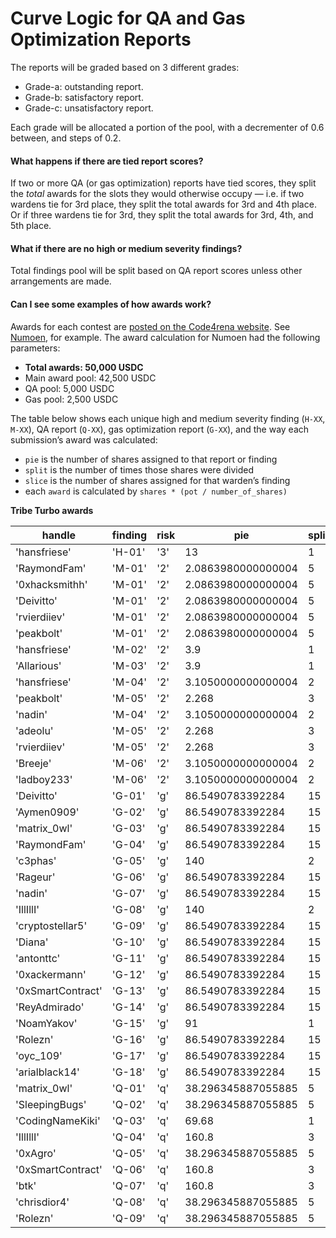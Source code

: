 # Curve Logic for QA and Gas Optimization Reports

The reports will be graded based on 3 different grades:
* Grade-a: outstanding report.
* Grade-b: satisfactory report.
* Grade-c: unsatisfactory report.

Each grade will be allocated a portion of the pool, with a decrementer of 0.6 between, and steps of 0.2.

#### What happens if there are tied report scores?

If two or more QA (or gas optimization) reports have tied scores, they split the _total_ awards for the slots they would otherwise occupy — i.e. if two wardens tie for 3rd place, they split the total awards for 3rd and 4th place. Or if three wardens tie for 3rd, they split the total awards for 3rd, 4th, and 5th place.

#### What if there are no high or medium severity findings?

Total findings pool will be split based on QA report scores unless other arrangements are made.
#### Can I see some examples of how awards work?

Awards for each contest are [posted on the Code4rena website](https://code4rena.com/contests). See [Numoen](https://code4rena.com/contests/2023-01-numoen-findings), for example. The award calculation for Numoen had the following parameters:

* **Total awards: 50,000 USDC**
* Main award pool: 42,500 USDC
* QA pool: 5,000 USDC
* Gas pool: 2,500 USDC

The table below shows each unique high and medium severity finding (`H-XX`, `M-XX`), QA report (`Q-XX`), gas optimization report (`G-XX`), and the way each submission’s award was calculated:

* `pie` is the number of shares assigned to that report or finding
* `split` is the number of times those shares were divided
* `slice` is the number of shares assigned for that warden’s finding
* each `award` is calculated by `shares * (pot / number_of_shares)`

**Tribe Turbo awards**

| **handle**       | **finding** | **risk** |        **pie**     | **split** |      **slice**      |       **award**        |
| ---------------- | ----------- | -------- | ------------------ | --------- | ------------------- | ---------------------- |
| 'hansfriese'     | 'H-01'      | '3'      |         13         |   1       |         13          | 17615.514252816203     |
| 'RaymondFam'     | 'M-01'      | '2'      | 2.0863980000000004 |   5       | 0.5117580000000002  | 693.4523340763628      |
| '0xhacksmithh'   | 'M-01'      | '2'      | 2.0863980000000004 |   5       | 0.39366000000000007 |  533.424872366433      |
| 'Deivitto'       | 'M-01'      | '2'      | 2.0863980000000004 |   5       | 0.39366000000000007 |  533.424872366433      |
| 'rvierdiiev'     | 'M-01'      | '2'      | 2.0863980000000004 |   5       | 0.39366000000000007 |  533.424872366433      |
| 'peakbolt'       | 'M-01'      | '2'      | 2.0863980000000004 |   5       | 0.39366000000000007 |  533.424872366433      |
| 'hansfriese'     | 'M-02'      | '2'      |        3.9         |   1       | 3.9000000000000004  | 5284.654275844861      |
| 'Allarious'      | 'M-03'      | '2'      |        3.9         |   1       | 3.9000000000000004  | 5284.654275844861      |
| 'hansfriese'     | 'M-04'      | '2'      | 3.1050000000000004 |   2       | 1.7550000000000001  | 2378.0944241301877     |
| 'peakbolt'       | 'M-05'      | '2'      |       2.268        |   3       | 1.0530000000000002  | 1426.8566544781127     |
| 'nadin'          | 'M-04'      | '2'      | 3.1050000000000004 |   2       |        1.35         | 1829.3034031770674     |
| 'adeolu'         | 'M-05'      | '2'      |       2.268        |   3       |        0.405        | 548.7910209531202      |
| 'rvierdiiev'     | 'M-05'      | '2'      |       2.268        |   3       |        0.81         | 1097.5820419062404     |
| 'Breeje'         | 'M-06'      | '2'      | 3.1050000000000004 |   2       |        1.35         | 1829.3034031770674     |
| 'ladboy233'      | 'M-06'      | '2'      | 3.1050000000000004 |   2       | 1.7550000000000001  | 2378.0944241301877     |
| 'Deivitto'       | 'G-01'      | 'g'      |  86.5490783392284  |  15       |  5.76993855594856   | 45.42556528683028      |
| 'Aymen0909'      | 'G-02'      | 'g'      |  86.5490783392284  |  15       |  5.76993855594856   | 45.42556528683028      |
| 'matrix_0wl'     | 'G-03'      | 'g'      |  86.5490783392284  |  15       |  5.76993855594856   | 45.42556528683028      |
| 'RaymondFam'     | 'G-04'      | 'g'      |  86.5490783392284  |  15       |  5.76993855594856   | 45.42556528683028      |
| 'c3phas'         | 'G-05'      | 'g'      |        140         |   2       |         70          | 551.0959153628928      |
| 'Rageur'         | 'G-06'      | 'g'      |  86.5490783392284  |  15       |  5.76993855594856   | 45.42556528683028      |
| 'nadin'          | 'G-07'      | 'g'      |  86.5490783392284  |  15       |  5.76993855594856   | 45.42556528683028      |
| 'IllIllI'        | 'G-08'      | 'g'      |        140         |   2       |         70          | 551.0959153628928      |
| 'cryptostellar5' | 'G-09'      | 'g'      |  86.5490783392284  |  15       |  5.76993855594856   | 45.42556528683028      |
| 'Diana'          | 'G-10'      | 'g'      |  86.5490783392284  |  15       |  5.76993855594856   | 45.42556528683028      |
| 'antonttc'       | 'G-11'      | 'g'      |  86.5490783392284  |  15       |  5.76993855594856   | 45.42556528683028      |
| '0xackermann'    | 'G-12'      | 'g'      |  86.5490783392284  |  15       |  5.76993855594856   | 45.42556528683028      |
| '0xSmartContract'| 'G-13'      | 'g'      |  86.5490783392284  |  15       |  5.76993855594856   | 45.42556528683028      |
| 'ReyAdmirado'    | 'G-14'      | 'g'      |  86.5490783392284  |  15       |  5.76993855594856   | 45.42556528683028      |
| 'NoamYakov'      | 'G-15'      | 'g'      |         91         |   1       |         91          | 716.4246899717607      |
| 'Rolezn'         | 'G-16'      | 'g'      |  86.5490783392284  |  15       |  5.76993855594856   | 45.42556528683028      |
| 'oyc_109'        | 'G-17'      | 'g'      |  86.5490783392284  |  15       |  5.76993855594856   | 45.42556528683028      |
| 'arialblack14'   | 'G-18'      | 'g'      |  86.5490783392284  |  15       |  5.76993855594856   | 45.42556528683028      |
| 'matrix_0wl'     | 'Q-01'      | 'q'      | 38.296345887055885 |   5       |  7.659269177411177  | 142.48406332285143     |
| 'SleepingBugs'   | 'Q-02'      | 'q'      | 38.296345887055885 |   5       |  7.659269177411177  | 142.48406332285143     |
| 'CodingNameKiki' | 'Q-03'      | 'q'      |       69.68        |   1       |        69.68        | 1296.2450205584805     |
| 'IllIllI'        | 'Q-04'      | 'q'      |       160.8        |   3       |        53.6         | 997.1115542757543      |
| '0xAgro'         | 'Q-05'      | 'q'      | 38.296345887055885 |   5       |  7.659269177411177  | 142.48406332285143     |
| '0xSmartContract'| 'Q-06'      | 'q'      |       160.8        |   3       |        53.6         | 997.1115542757543      |
| 'btk'            | 'Q-07'      | 'q'      |       160.8        |   3       |        53.6         | 997.1115542757543      |
| 'chrisdior4'     | 'Q-08'      | 'q'      | 38.296345887055885 |   5       |  7.659269177411177  | 142.48406332285143     |
| 'Rolezn'         | 'Q-09'      | 'q'      | 38.296345887055885 |   5       |  7.659269177411177  | 142.48406332285143     |
